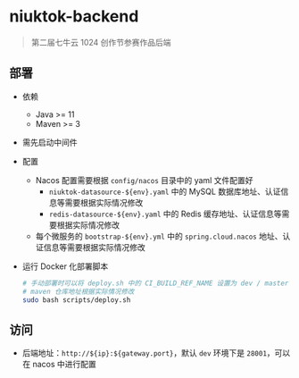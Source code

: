 # niuktok-backend
> 第二届七牛云 1024 创作节参赛作品后端

## 部署

- 依赖
    - Java >= 11
    - Maven >= 3
- 需先启动中间件
- 配置 
    - Nacos 配置需要根据 `config/nacos` 目录中的 yaml 文件配置好
        - `niuktok-datasource-${env}.yaml` 中的 MySQL 数据库地址、认证信息等需要根据实际情况修改
        - `redis-datasource-${env}.yaml` 中的 Redis 缓存地址、认证信息等需要根据实际情况修改
    - 每个微服务的 `bootstrap-${env}.yml` 中的 `spring.cloud.nacos` 地址、认证信息等需要根据实际情况修改
- 运行 Docker 化部署脚本

    ```sh
    # 手动部署时可以将 deploy.sh 中的 CI_BUILD_REF_NAME 设置为 dev / master
    # maven 仓库地址根据实际情况修改
    sudo bash scripts/deploy.sh
    ```

## 访问

- 后端地址：`http://${ip}:${gateway.port}`，默认 `dev` 环境下是 `28001`，可以在 nacos 中进行配置